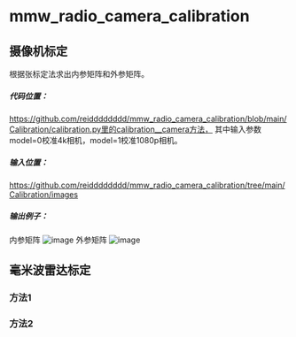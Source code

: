 # mmw_radio_camera_calibration

## 摄像机标定

根据张标定法求出内参矩阵和外参矩阵。


##### 代码位置：
https://github.com/reidddddddd/mmw_radio_camera_calibration/blob/main/Calibration/calibration.py里的calibration__camera方法，
其中输入参数model=0校准4k相机，model=1校准1080p相机。
 
##### 输入位置：
https://github.com/reidddddddd/mmw_radio_camera_calibration/tree/main/Calibration/images


##### 输出例子：

内参矩阵
 ![image](https://github.com/ButBueatiful/dotvim/raw/master/screenshots/vim-screenshot.jpg)
 外参矩阵
 ![image](https://github.com/ButBueatiful/dotvim/raw/master/screenshots/vim-screenshot.jpg)
## 毫米波雷达标定

### 方法1 

### 方法2

